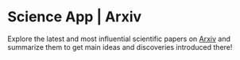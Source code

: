 # Science App | Arxiv

Explore the latest and most influential scientific papers on [Arxiv](https://arxiv.org/) and summarize them to get main ideas and discoveries introduced there!  
